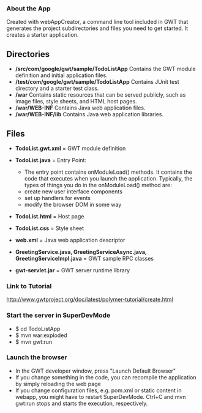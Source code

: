 ### About the App
Created with webAppCreator, a command line tool included in GWT that generates the project subdirectories and files you need to get started. It creates a starter application.

## Directories

* **/src/com/google/gwt/sample/TodoListApp** Contains the GWT module definition and initial application files.
* **/test/com/google/gwt/sample/TodoListApp** Contains JUnit test directory and a starter test class.
* **/war** Contains static resources that can be served publicly, such as image files, style sheets, and HTML host pages.
* **/war/WEB-INF** Contains Java web application files.
* **/war/WEB-INF/lib** Contains Java web application libraries.

## Files

* **TodoList.gwt.xml** = GWT module definition
* **TodoList.java** = Entry Point:

  * The entry point contains onModuleLoad() methods. It contains the code that executes when you launch the application. Typically, the types of things you do in the onModuleLoad() method are:
   * create new user interface components
   * set up handlers for events
   * modify the browser DOM in some way

* **TodoList.html** = Host page
* **TodoList.css** = Style sheet
* **web.xml** = Java web application descriptor
* **GreetingService.java, GreetingServiceAsync.java, GreetingServiceImpl.java** = GWT sample RPC classes
* **gwt-servlet.jar** = GWT server runtime library


### Link to Tutorial
http://www.gwtproject.org/doc/latest/polymer-tutorial/create.html

### Start the server in SuperDevMode
 * $ cd TodoListApp
 * $ mvn war:exploded
 * $ mvn gwt:run

### Launch the browser
 * In the GWT developer window, press "Launch Default Browser"
 * If you change something in the code, you can recompile the application by simply reloading the web page
 * If you change configuration files, e.g. pom.xml or static content in webapp, you might have to restart SuperDevMode. Ctrl+C and mvn gwt:run stops and starts the execution, respectively.